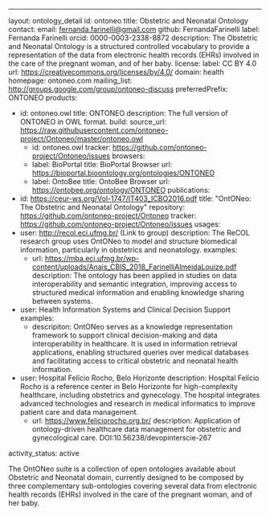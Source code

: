 ---
layout: ontology_detail
id: ontoneo
title: Obstetric and Neonatal Ontology
contact:
  email: fernanda.farinelli@gmail.com
  github: FernandaFarinelli
  label: Fernanda Farinelli
  orcid: 0000-0003-2338-8872
description: The Obstetric and Neonatal Ontology is a structured controlled vocabulary to provide a representation of the data from electronic health records (EHRs) involved in the care of the pregnant woman, and of her baby.
license:
  label: CC BY 4.0
  url: https://creativecommons.org/licenses/by/4.0/
domain: health 
homepage: ontoneo.com 
mailing_list: http://groups.google.com/group/ontoneo-discuss
preferredPrefix: ONTONEO
products:
- id: ontoneo.owl
  title: ONTONEO
  description: The full version of ONTONEO in OWL format.
build:
 source_url: https://raw.githubusercontent.com/ontoneo-project/Ontoneo/master/ontoneo.owl
  - id: ontoneo.owl
tracker: https://github.com/ontoneo-project/Ontoneo/issues
browsers:
  - label: BioPortal
    title: BioPortal Browser
    url: https://bioportal.bioontology.org/ontologies/ONTONEO
  - label: OntoBee
    title: OntoBee Browser
    url: https://ontobee.org/ontology/ONTONEO
publications:
- id: https://ceur-ws.org/Vol-1747/IT403_ICBO2016.pdf
  title: "OntONeo: The Obstetric and Neonatal Ontology"
repository: https://github.com/ontoneo-project/Ontoneo
tracker: https://github.com/ontoneo-project/Ontoneo/issues
usages:
- user: http://recol.eci.ufmg.br/ (Link to group)
  description: The ReCOL research group uses OntONeo to model and structure biomedical information, particularly in obstetrics and neonatology.
  examples:
  - url: https://mba.eci.ufmg.br/wp-content/uploads/Anais_CBIS_2018_FarinelliAlmeidaLouize.pdf
    description: The ontology has been applied in studies on data interoperability and semantic integration, improving access to structured medical information and enabling knowledge sharing between systems.
- user: Health Information Systems and Clinical Decision Support
  examples:
  - descripiton: OntONeo serves as a knowledge representation framework to support clinical decision-making and data interoperability in healthcare. It is used in information retrieval applications, enabling structured queries over medical databases and facilitating access to critical obstetric and neonatal health information.
- user: Hospital Felício Rocho, Belo Horizonte
  description: Hospital Felício Rocho is a reference center in Belo Horizonte for high-complexity healthcare, including obstetrics and gynecology. The hospital integrates advanced technologies and research in medical informatics to improve patient care and data management.
  - url: https://www.feliciorocho.org.br/
      description: Application of ontology-driven healthcare data management for obstetric and gynecological care. DOI:10.56238/devopinterscie-267
  
activity_status: active

The OntONeo suite is a collection of open ontologies available about Obstetric and Neonatal domain, currently designed to be composed by three complementary sub-ontologies covering several data from electronic health records (EHRs) involved in the care of the pregnant woman, and of her baby.
